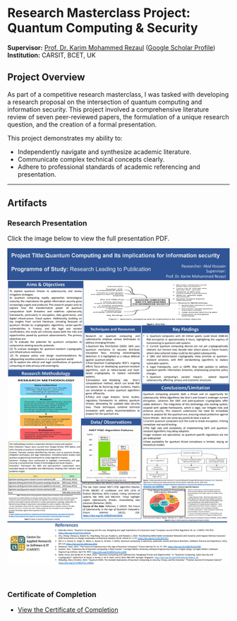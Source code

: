 # Research Masterclass Project: Quantum Computing & Security

**Supervisor:** [Prof. Dr. Karim Mohammed Rezaul](https://www.westminster.ac.uk/about-us/our-people/directory/karim-karim) ([Google Scholar Profile](https://scholar.google.com/citations?user=f8SRHYsAAAAJ&hl=en))
**Institution:** CARSIT, BCET, UK

## Project Overview

As part of a competitive research masterclass, I was tasked with developing a research proposal on the intersection of quantum computing and information security. This project involved a comprehensive literature review of seven peer-reviewed papers, the formulation of a unique research question, and the creation of a formal presentation.

This project demonstrates my ability to:
- Independently navigate and synthesize academic literature.
- Communicate complex technical concepts clearly.
- Adhere to professional standards of academic referencing and presentation.

---

## Artifacts

### Research Presentation

Click the image below to view the full presentation PDF.

[![Quantum Security Presentation Preview](./presentation_preview.png)](./Quantum_Security_Presentation.pdf)

<br>

### Certificate of Completion
*   [View the Certificate of Completion](./Certificate_Dr_Rezaul.png)
